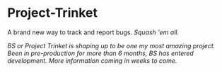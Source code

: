 # Project-Trinket

<p>A brand new way to track and report bugs. <i>Squash 'em all.</i></p>

<i>BS or Project Trinket is shaping up to be one my most amazing project. Been in pre-production for more than 6 months, BS has entered development. More information coming in weeks to come. </i>
